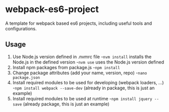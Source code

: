 # webpack-es6-project
A template for webpack based es6 projects, including useful tools and configurations.

## Usage
1. Use Node.js version defined in .nvmrc file
  -`nvm install` installs the Node.js in the defined version
  -`nvm use` uses the Node.js version defined
2. Install npm packages from package.js
  -`npm install`
3. Change package attributes (add your name, version, repo)
  -`nano package.json`
4. Install required modules to be used for developing (webpack loaders, ...)
  -`npm install webpack --save-dev` (already in package, this is just an example)
5. Install required modules to be used at runtime
  -`npm install jquery --save` (already package, this is just an example)
